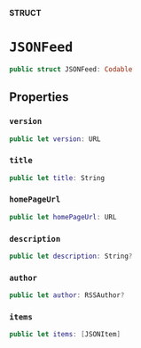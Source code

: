 **STRUCT**

# `JSONFeed`

```swift
public struct JSONFeed: Codable
```

## Properties
### `version`

```swift
public let version: URL
```

### `title`

```swift
public let title: String
```

### `homePageUrl`

```swift
public let homePageUrl: URL
```

### `description`

```swift
public let description: String?
```

### `author`

```swift
public let author: RSSAuthor?
```

### `items`

```swift
public let items: [JSONItem]
```
